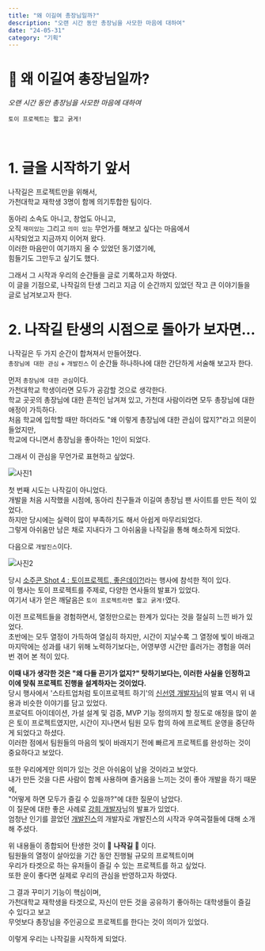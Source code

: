```yaml
---
title: "왜 이길여 총장님일까?"
description: "오랜 시간 동안 총장님을 사모한 마음에 대하여"
date: "24-05-31"
category: "기획"
---
```

# 📌 왜 이길여 총장님일까?
*오랜 시간 동안 총장님을 사모한 마음에 대하여*

```
토이 프로젝트는 짧고 굵게!
```

<br/>


# 1. 글을 시작하기 앞서
나작길은 프로젝트만을 위해서,   
가천대학교 재학생 3명이 함께 의기투합한 팀이다.

동아리 소속도 아니고, 창업도 아니고,   
오직 `재미있는` 그리고 `의미 있는` 무언가를 해보고 싶다는 마음에서   
시작되었고 지금까지 이어져 왔다.   
이러한 마음만이 여기까지 올 수 있었던 동기였기에,   
힘들기도 그만두고 싶기도 했다.

그래서 그 시작과 우리의 순간들을 글로 기록하고자 하였다.   
이 글을 기점으로, 나작길의 탄생 그리고 지금 이 순간까지 있었던 작고 큰 이야기들을 글로 남겨보고자 한다.

# 2. 나작길 탄생의 시점으로 돌아가 보자면...
나작길은 두 가지 순간이 합쳐져서 만들어졌다.   
`총장님에 대한 관심` + `개발진스` 
이 순간들 하나하나에 대한 간단하게 서술해 보고자 한다.

먼저 `총장님에 대한 관심`이다.   
가천대학교 학생이라면 모두가 공감할 것으로 생각한다.   
학교 곳곳의 총장님에 대한 흔적인 남겨져 있고, 가천대 사람이라면 모두 총장님에 대한 애정이 가득하다.   
처음 학교에 입학할 때만 하더라도 "왜 이렇게 총장님에 대한 관심이 많지?"라고 의문이 들었지만,   
학교에 다니면서 총장님을 좋아하는 1인이 되었다.   

그래서 이 관심을 무언가로 표현하고 싶었다.   

![사진1](https://github.com/najakgil/najakgil-tech/assets/97885933/36e59d0a-df5f-436b-bd65-a9786eb120c6)

첫 번째 시도는 나작길이 아니었다.   
개발을 처음 시작했을 시점에, 동아리 친구들과 이길여 총장님 팬 사이트를 만든 적이 있었다.   
하지만 당시에는 실력이 많이 부족하기도 해서 아쉽게 마무리되었다.  
그렇게 아쉬움만 남은 채로 지내다가 그 아쉬움을 나작길을 통해 해소하게 되었다.

다음으로 `개발진스`이다.  

![사진2](https://github.com/najakgil/najakgil-tech/assets/97885933/6587f3f3-3350-4cc4-aa4d-adb3d30532f4)

당시 [소주콘 Shot 4 : 토이프로젝트, 좋은데이?!](https://festa.io/events/3470)라는 행사에 참석한 적이 있다.  
이 행사는 토이 프로젝트를 주제로, 다양한 연사들의 발표가 있었다.   
여기서 내가 얻은 깨달음은 `토이 프로젝트라면 짧고 굵게!`였다.   

이전 프로젝트들을 경험하면서, 열정만으로는 한계가 있다는 것을 절실히 느낀 바가 있었다.   
초반에는 모두 열정이 가득하여 열심히 하지만, 시간이 지날수록 그 열정에 빛이 바래고   
마지막에는 성과를 내기 위해 노력하기보다는, 어영부영 시간만 흘러가는 경험을 여러 번 겪어 본 적이 있다.   

**이때 내가 생각한 것은 "왜 다들 끈기가 없지?" 탓하기보다는, 이러한 사실을 인정하고 이에 맞춰 프로젝트 진행을 설계하자는 것이었다.**   
당시 행사에서 '스타트업처럼 토이프로젝트 하기'의 [신선영 개발자님](https://www.linkedin.com/in/%EC%84%A0%EC%98%81-%EC%8B%A0-845360189/)의 발표 역시 위 내용과 비슷한 이야기를 담고 있었다.   
프로덕트 아이데이션, 가설 설계 및 검증, MVP 기능 정의까지 할 정도로 애정을 많이 쏟은 토이 프로젝트였지만, 시간이 지나면서 팀원 모두 합의 하에 프로젝트 운영을 중단하게 되었다고 하셨다.   
이러한 점에서 팀원들의 마음의 빛이 바래지기 전에 빠르게 프로젝트를 완성하는 것이 중요하다고 보았다.   

또한 우리에게만 의미가 있는 것은 아쉬움이 남을 것이라고 보았다.   
내가 만든 것을 다른 사람이 함께 사용하며 즐거움을 느끼는 것이 좋아 개발을 하기 때문에,   
"어떻게 하면 모두가 즐길 수 있을까?"에 대한 질문이 남았다.   
이 질문에 대한 좋은 사례로 [강희 개발자](https://velog.io/@heelieben/posts)님의 발표가 있었다.  
엄청난 인기를 끌었던 [개발진스](https://devjeans.dev-hee.com/)의 개발자로 개발진스의 시작과 우여곡절들에 대해 소개해 주셨다.   

위 내용들이 종합되어 탄생한 것이 🧚 **나작길** 🧚 이다.   
팀원들의 열정이 살아있을 기간 동안 진행될 규모의 프로젝트이며   
우리가 타겟으로 하는 유저들이 즐길 수 있는 프로젝트를 하고 싶었다.   
또한 운이 좋다면 실제로 우리의 관심을 반영하고자 하였다.   

그 결과 꾸미기 기능이 핵심이며,   
가천대학교 재학생을 타겟으로, 자신이 만든 것을 공유하기 좋아하는 대학생들이 즐길 수 있다고 보고   
무엇보다 총장님을 주인공으로 프로젝트를 한다는 것이 의미가 있었다.   

이렇게 우리는 나작길을 시작하게 되었다.   